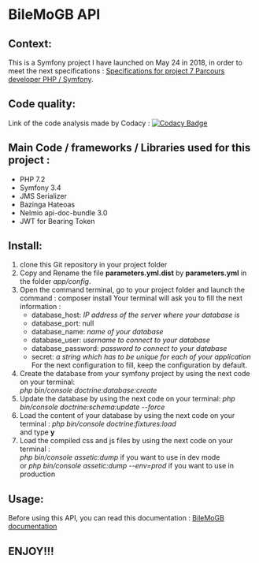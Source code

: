 BileMoGB API
========

## Context:
This is a Symfony project I have launched on May 24 in 2018, in order to meet the next specifications : [Specifications for project 7 Parcours developer PHP / Symfony](https://openclassrooms.com/fr/projects/creez-un-web-service-exposant-une-api).

## Code quality:
Link of the code analysis made by Codacy : [![Codacy Badge](https://api.codacy.com/project/badge/Grade/844bdfb8d8b44b15bd8679b7445c9ec5)](https://www.codacy.com/project/gbernhard44100/BileMoGB/dashboard?utm_source=github.com&amp;utm_medium=referral&amp;utm_content=gbernhard44100/BileMoGB&amp;utm_campaign=Badge_Grade_Dashboard)

## Main Code / frameworks / Libraries used for this project :
* PHP 7.2
* Symfony 3.4
* JMS Serializer 
* Bazinga Hateoas
* Nelmio api-doc-bundle 3.0
* JWT for Bearing Token

## Install:
1. clone this Git repository in your project folder
2. Copy and Rename the file **parameters.yml.dist** by **parameters.yml** in the folder *app/config*.
3. Open the command terminal, go to your project folder and launch the command : composer install 
   Your terminal will ask you to fill the next information :
    * database_host: *IP address of the server where your database is*
    * database_port: null
    * database_name: *name of your database*
    * database_user: *username to connect to your database*
    * database_password: *password to connect to your database*
    * secret: *a string which has to be unique for each of your application* 
    For the next configuration to fill, keep the configuration by default.
4. Create the database from your symfony project by using the next code on your terminal:  
*php bin/console doctrine:database:create*
5. Update the database by using the next code on your terminal: *php bin/console doctrine:schema:update --force*
6. Load the content of your database by using the next code on your terminal : *php bin/console doctrine:fixtures:load*  
and type **y**
7. Load the compiled css and js files by using the next code on your terminal :  
*php bin/console assetic:dump* if you  want to use in dev mode  
or *php bin/console assetic:dump --env=prod* if you want to use in production

## Usage:
Before using this API, you can read this documentation : [BileMoGB documentation](http://bilemogb.bernharddesign.ovh/api/doc)

## ENJOY!!!
